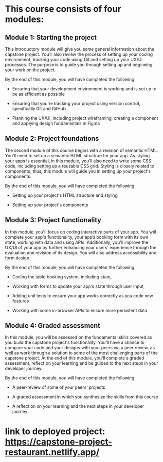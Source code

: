 # This course consists of four modules:

## Module 1: Starting the project 
 This introductory module will give you some general information about the capstone project. You'll also review the process of setting up your coding environment, tracking your code using Git and setting up your UX/UI processes. The purpose is to guide you through setting up and beginning your work on the project.

 By the end of this module, you will have completed the following:

 - Ensuring that your development environment is working and is set up to be as efficient as possible

 - Ensuring that you're tracking your project using version control, specifically Git and GitHub

 - Planning the UX/UI, including project wireframing, creating a component and applying design fundamentals in Figma

## Module 2: Project foundations
 The second module of this course begins with a revision of semantic HTML. You'll need to set up a semantic HTML structure for your app. As styling your apps is essential, in this module, you'll also need to write some CSS code, including setting up a reusable CSS grid. Styling is closely related to components; thus, this module will guide you in setting up your project's components.

 By the end of this module, you will have completed the following:

 - Setting up your project's HTML structure and styling

 - Setting up your project's components

## Module 3: Project functionality
 In this module, you'll focus on coding interactive parts of your app. You will complete your app's functionality, your app’s booking form with its own state, working with data and using APIs. Additionally, you'll improve the UX/UI of your app by further enhancing your users' experience through the evaluation and revision of its design. You will also address accessibility and form design.

 By the end of this module, you will have completed the following:

 - Coding the table booking system, including state,

 - Working with forms to update your app's state through user input,

 - Adding unit tests to ensure your app works correctly as you code new features 

 - Working with some in-browser APIs to ensure more persistent data

## Module 4: Graded assessment
 In this module, you will be assessed on the fundamental skills covered as you build the capstone project's functionality. You'll have a chance to compare your code and your designs with your peers via a peer review, as well as work through a solution to some of the most challenging parts of the capstone project. At the end of this module, you'll complete a graded assessment, reflect on your learning and be guided to the next steps in your developer journey.

By the end of this module, you will have completed the following:

 - A peer-review of some of your peers' projects

 - A graded assessment in which you synthesize the skills from this course

 - A reflection on your learning and the next steps in your developer journey

# link to deployed project: https://capstone-project-restaurant.netlify.app/